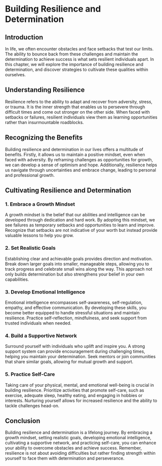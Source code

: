 Building Resilience and Determination
================================================

Introduction
------------

In life, we often encounter obstacles and face setbacks that test our limits. The ability to bounce back from these challenges and maintain the determination to achieve success is what sets resilient individuals apart. In this chapter, we will explore the importance of building resilience and determination, and discover strategies to cultivate these qualities within ourselves.

Understanding Resilience
------------------------

Resilience refers to the ability to adapt and recover from adversity, stress, or trauma. It is the inner strength that enables us to persevere through difficult times and come out stronger on the other side. When faced with setbacks or failures, resilient individuals view them as learning opportunities rather than insurmountable roadblocks.

Recognizing the Benefits
------------------------

Building resilience and determination in our lives offers a multitude of benefits. Firstly, it allows us to maintain a positive mindset, even when faced with adversity. By reframing challenges as opportunities for growth, we can develop a sense of optimism and hope. Additionally, resilience helps us navigate through uncertainties and embrace change, leading to personal and professional growth.

Cultivating Resilience and Determination
----------------------------------------

### 1. Embrace a Growth Mindset

A growth mindset is the belief that our abilities and intelligence can be developed through dedication and hard work. By adopting this mindset, we see failures as temporary setbacks and opportunities to learn and improve. Recognize that setbacks are not indicative of your worth but instead provide valuable lessons to help you grow.

### 2. Set Realistic Goals

Establishing clear and achievable goals provides direction and motivation. Break down larger goals into smaller, manageable steps, allowing you to track progress and celebrate small wins along the way. This approach not only builds determination but also strengthens your belief in your own capabilities.

### 3. Develop Emotional Intelligence

Emotional intelligence encompasses self-awareness, self-regulation, empathy, and effective communication. By developing these skills, you become better equipped to handle stressful situations and maintain resilience. Practice self-reflection, mindfulness, and seek support from trusted individuals when needed.

### 4. Build a Supportive Network

Surround yourself with individuals who uplift and inspire you. A strong support system can provide encouragement during challenging times, helping you maintain your determination. Seek mentors or join communities that share similar goals, allowing for mutual growth and support.

### 5. Practice Self-Care

Taking care of your physical, mental, and emotional well-being is crucial in building resilience. Prioritize activities that promote self-care, such as exercise, adequate sleep, healthy eating, and engaging in hobbies or interests. Nurturing yourself allows for increased resilience and the ability to tackle challenges head-on.

Conclusion
----------

Building resilience and determination is a lifelong journey. By embracing a growth mindset, setting realistic goals, developing emotional intelligence, cultivating a supportive network, and practicing self-care, you can enhance your ability to overcome obstacles and achieve success. Remember, resilience is not about avoiding difficulties but rather finding strength within yourself to face them with determination and perseverance.
